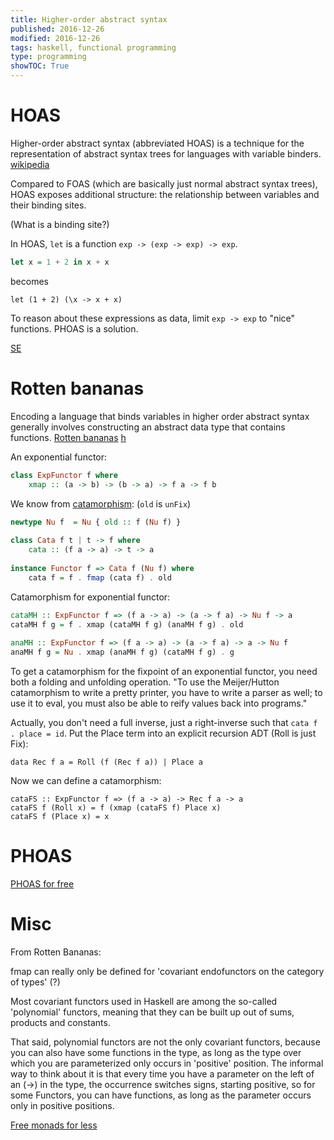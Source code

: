 ```yaml
---
title: Higher-order abstract syntax
published: 2016-12-26
modified: 2016-12-26
tags: haskell, functional programming
type: programming
showTOC: True
---
```


# HOAS

Higher-order abstract syntax (abbreviated HOAS) is a technique for the representation of abstract syntax trees for languages with variable binders. [wikipedia](https://en.wikipedia.org/wiki/Higher-order_abstract_syntax)

Compared to FOAS (which are basically just normal abstract syntax trees), HOAS exposes additional structure: the relationship between variables and their binding sites.

(What is a binding site?)

In HOAS, `let` is a function `exp -> (exp -> exp) -> exp`.
```haskell
let x = 1 + 2 in x + x
```
becomes
```
let (1 + 2) (\x -> x + x)
```

To reason about these expressions as data, limit `exp -> exp` to "nice" functions. PHOAS is a solution.

[SE](http://cstheory.stackexchange.com/questions/20071/what-is-higher-order-in-higher-order-abstract-syntax)

# Rotten bananas

Encoding a language that binds variables in higher order abstract syntax generally involves constructing an abstract data type that contains functions. [Rotten bananas](http://comonad.com/reader/2008/rotten-bananas/) [h](http://scrible.com/s/4JQM6)
<!-- [h](http://scrible.com/s/6BQM6)-->

An exponential functor:
```haskell
class ExpFunctor f where
    xmap :: (a -> b) -> (b -> a) -> f a -> f b
```

We know from [catamorphism](catamorphism.html): (`old` is `unFix`)
```haskell
newtype Nu f  = Nu { old :: f (Nu f) }
 
class Cata f t | t -> f where
    cata :: (f a -> a) -> t -> a
 
instance Functor f => Cata f (Nu f) where
    cata f = f . fmap (cata f) . old
```
Catamorphism for exponential functor:
```haskell
cataMH :: ExpFunctor f => (f a -> a) -> (a -> f a) -> Nu f -> a
cataMH f g = f . xmap (cataMH f g) (anaMH f g) . old
 
anaMH :: ExpFunctor f => (f a -> a) -> (a -> f a) -> a -> Nu f
anaMH f g = Nu . xmap (anaMH f g) (cataMH f g) . g
```

To get a catamorphism for the fixpoint of an exponential functor, you need both a folding and unfolding operation. "To use the Meijer/Hutton catamorphism to write a pretty printer, you have to write a parser as well; to use it to eval, you must also be able to reify values back into programs."

Actually, you don't need a full inverse, just a right-inverse such that `cata f . place = id`. Put the Place term into an explicit recursion ADT (Roll is just Fix):
```
data Rec f a = Roll (f (Rec f a)) | Place a
```
Now we can define a catamorphism:
```
cataFS :: ExpFunctor f => (f a -> a) -> Rec f a -> a
cataFS f (Roll x) = f (xmap (cataFS f) Place x)
cataFS f (Place x) = x
```

# PHOAS

[PHOAS for free](https://www.schoolofhaskell.com/user/edwardk/phoas)

# Misc

From Rotten Bananas:

fmap can really only be defined for 'covariant endofunctors on the category of types' (?)

Most covariant functors used in Haskell are among the so-called 'polynomial' functors, meaning that they can be built up out of sums, products and constants.

That said, polynomial functors are not the only covariant functors, because you can also have some functions in the type, as long as the type over which you are parameterized only occurs in 'positive' position. The informal way to think about it is that every time you have a parameter on the left of an (->) in the type, the occurrence switches signs, starting positive, so for some Functors, you can have functions, as long as the parameter occurs only in positive positions. 

[Free monads for less](http://comonad.com/reader/2011/free-monads-for-less/)
